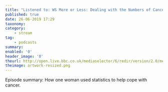 ```yaml
---
title: "Listened to: WS More or Less: Dealing with the Numbers of Cancer"
published: true
date: 26-06-2019 17:29
taxonomy:
category:
	- stream
tag:
	- podcasts
summary:
enabled: '0'
header_image: '0'
theurl: http://open.live.bbc.co.uk/mediaselector/6/redir/version/2.0/mediaset/audio-nondrm-download/proto/http/vpid/p07d504g.mp3
theimage: artwork-resized.png
--- 
```

Episode summary: How one woman used statistics to help cope with cancer.

